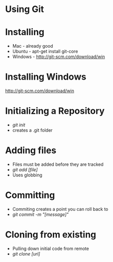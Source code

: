 
<!SLIDE>
# Using Git

<!SLIDE small incremental bullets>
# Installing
* Mac - already good
* Ubuntu - apt-get install git-core
* Windows - http://git-scm.com/download/win

<!SLIDE>
# Installing Windows
http://git-scm.com/download/win

<!SLIDE console incremental bullets>
# Initializing a Repository
* _git init_
* creates a .git folder


<!SLIDE console incremental bullets>
# Adding files
* Files must be added before they are tracked
* _git add [file]_
* Uses globbing

<!SLIDE console incremental bullets>
# Committing
* Commiting creates a point you can roll back to
* _git commit -m "[message]"_

<!SLIDE console incremental bullets>
# Cloning from existing
* Pulling down initial code from remote
* _git clone [url]_





